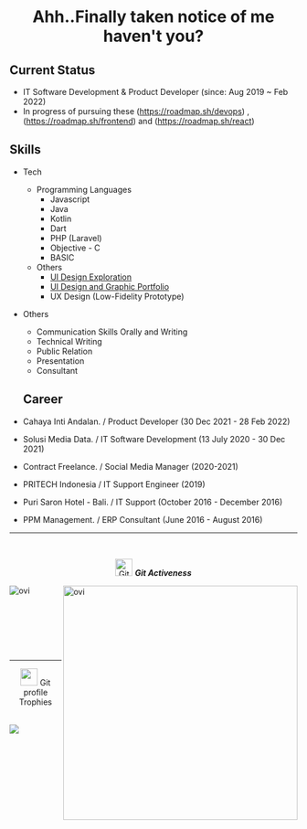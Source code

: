 <h1 align="center">Ahh..Finally taken notice of me haven't you? </h1>

## Current Status

- IT Software Development & Product Developer (since: Aug 2019 ~ Feb 2022)
- In progress of pursuing these (https://roadmap.sh/devops) , (https://roadmap.sh/frontend) and (https://roadmap.sh/react)

## Skills

- Tech
  - Programming Languages
    - Javascript
    - Java
    - Kotlin
    - Dart
    - PHP (Laravel)
    - Objective - C
    - BASIC
  - Others
    - <a href ="https://dribbble.com/reinskywalker">UI Design Exploration</a>
    - <a href = "https://www.behance.net/reinskywalker">UI Design and Graphic Portfolio</a>
    - UX Design (Low-Fidelity Prototype)
- Others
  - Communication Skills Orally and Writing
  - Technical Writing
  - Public Relation
  - Presentation
  - Consultant


  
  ## Career
- Cahaya Inti Andalan. / Product Developer (30 Dec 2021 - 28 Feb 2022)
- Solusi Media Data. / IT Software Development (13 July 2020 - 30 Dec 2021)
- Contract Freelance. / Social Media Manager (2020-2021)
- PRITECH Indonesia / IT Support Engineer (2019)
- Puri Saron Hotel - Bali. / IT Support (October 2016 - December 2016)
- PPM Management. / ERP Consultant (June 2016 - August 2016)



<p align="center"> 

  <hr><br>
  <p align="center">
 <img src="https://media.giphy.com/media/W5eoZHPpUx9sapR0eu/giphy.gif" width="30px" alt="Git"/>&nbsp;<i><b>Git Activeness</b></i></p>
<p><img align="left" src="https://github-readme-stats.vercel.app/api/top-langs?username=reinskywalker&show_icons=true&locale=en&layout=compact&theme=chartreuse-dark" alt="ovi" /></p>
<p>&nbsp;<img align="right" src="https://github-readme-stats.vercel.app/api?username=reinskywalker&show_icons=true&locale=en&theme=chartreuse-dark" alt="ovi" width="410" /></p>
<br><br><br><br><br>

<hr>


<p align="center"><img src="https://media.giphy.com/media/QaMcXSekUWx7aogAUr/giphy.gif" width="30" />&nbsp;Git profile Trophies</p><br>
<img src="https://github-profile-trophy.vercel.app/?username=reinskywalker&theme=juicyfresh&no-bg=false"/>
